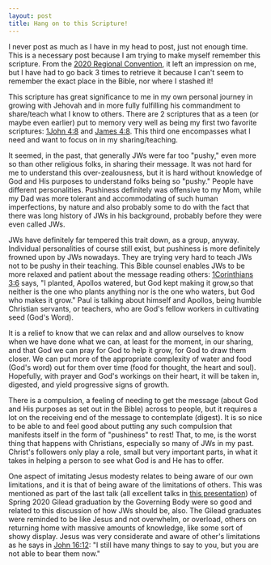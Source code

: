 ```yaml
---
layout: post
title: Hang on to this Scripture!
---
```


I never post as much as I have in my head to post, just not enough time. This is a necessary post because I am trying to make myself remember this scripture. From the [2020 Regional Convention](https://www.jw.org/en/jehovahs-witnesses/conventions/), it left an impression on me, but I have had to go back 3 times to retrieve it because I can't seem to remember the exact place in the Bible, nor where I stashed it! 

This scripture has great significance to me in my own personal journey in growing with Jehovah and in more fully fulfilling his commandment to share/teach what I know to others. There are 2 scriptures that as a teen (or maybe even earlier) put to memory very well as being my first two favorite scriptures: [1John 4:8](https://www.jw.org/en/library/bible/study-bible/books/1-john/4/#v62004008) and [James 4:8](https://www.jw.org/en/library/bible/study-bible/books/james/4/#v59004008). This third one encompasses what I need and want to focus on in my sharing/teaching. 

It seemed, in the past, that generally JWs were far too "pushy,"  even more so than other religious folks, in sharing their message. It was not hard for me to understand this over-zealousness, but it is hard without knowledge of God and His purposes to understand folks being so "pushy." People have different personalities. Pushiness definitely was offensive to my Mom, while my Dad was more tolerant and accommodating of such human imperfections, by nature and also probably some to do with the fact that there was long history of JWs in his background, probably before they were even called JWs.

JWs have definitely far tempered this trait down, as a group, anyway. Individual personalities of course still exist, but pushiness is more definitely frowned upon by JWs nowadays. They are trying very hard to teach JWs not to be pushy in their teaching. This Bible counsel enables JWs to be more relaxed and patient about the message reading others: [1Corinthians 3:6](https://www.jw.org/en/library/bible/study-bible/books/1-corinthians/3/#v46003006-v46003007) says, "I planted, Apollos watered, but God kept making it grow,so that neither is the one who plants anything nor is the one who waters, but God who makes it grow." Paul is talking about himself and Apollos, being humble Christian servants, or teachers, who are God's fellow workers in cultivating seed (God's Word). 

It is a relief to know that we can relax and and allow ourselves to know when we have done what we can, at least for the moment, in our sharing, and that God we can pray for God to help it grow, for God to draw them closer. We can put more of the appropriate complexity of water and food (God's word) out for them over time (food for thought, the heart and soul). Hopefully, with prayer and God's workings on their heart, it will be taken in, digested, and yield progressive signs of growth.

There is a compulsion, a feeling of needing to get the message (about God and His purposes as set out in the Bible) across to people, but it requires a lot on the receiving end of the message to contemplate (digest). It is so nice to be able to and feel good about putting any such compulsion that manifests itself in the form of "pushiness" to rest! That, to me, is the worst thing that happens with Christians, especially so many of JWs in my past. Christ's followers only play a role, small but very important parts, in what it takes in helping a person to see what God is and He has to offer. 

One aspect of imitating Jesus modesty relates to being aware of our own limitations, and it is that of being aware of the limitations of others. This was mentioned as part of the last talk (all excellent talks in [this presentation](https://www.jw.org/en/library/videos/#en/mediaitems/VODPgmEvtGilead/pub-jwb_202006_6_VIDEO)) of Spring 2020 Gilead graduation by the Governing Body were so good and related to this discussion of how JWs should be, also. The Gilead graduates were reminded to be like Jesus and not overwhelm, or overload, others on returning home with massive amounts of knowledge, like some sort of showy display. Jesus was very considerate and aware of other's limitations as he says in [John 16:12](https://www.jw.org/en/library/bible/study-bible/books/john/16/#v43016012): "I still have many things to say to you, but you are not able to bear them now."